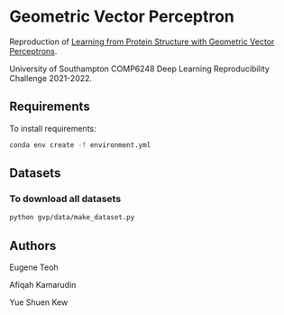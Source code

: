 # Geometric Vector Perceptron

Reproduction of [Learning from Protein Structure with Geometric Vector Perceptrons](https://openreview.net/pdf?id=1YLJDvSx6J4).

University of Southampton COMP6248 Deep Learning Reproducibility Challenge 2021-2022.

## Requirements

To install requirements:

```bash
conda env create -f environment.yml
```

## Datasets

### To download all datasets

```bash
python gvp/data/make_dataset.py
```

## Authors

Eugene Teoh

Afiqah Kamarudin

Yue Shuen Kew
